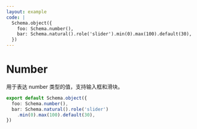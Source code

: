 ```yaml
---
layout: example
code: |
  Schema.object({
    foo: Schema.number(),
    bar: Schema.natural().role('slider').min(0).max(100).default(30),
  })
---
```


# Number

用于表达 number 类型的值，支持输入框和滑块。

```ts
export default Schema.object({
  foo: Schema.number(),
  bar: Schema.natural().role('slider')
    .min(0).max(100).default(30),
})
```
